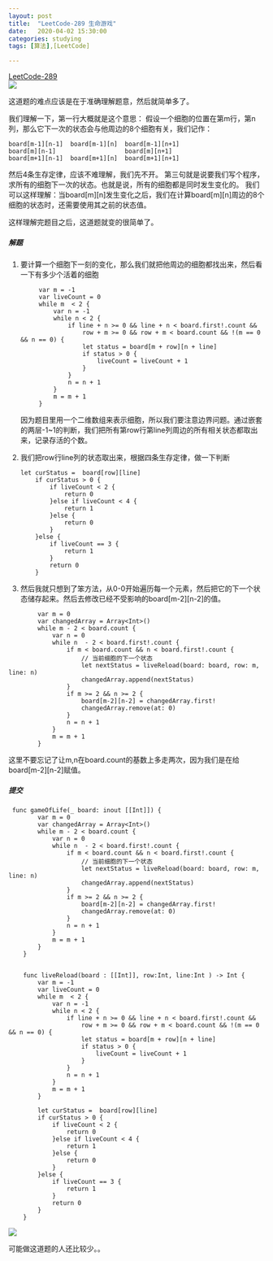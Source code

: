 ```yaml
---
layout: post
title:  "LeetCode-289 生命游戏"
date:   2020-04-02 15:30:00
categories: studying
tags: [算法],[LeetCode]

---
```

[LeetCode-289](https://leetcode-cn.com/problems/game-of-life/)  
![](https://tva1.sinaimg.cn/large/00831rSTly1gdfhcldh1dj30km0kudif.jpg)


这道题的难点应该是在于准确理解题意，然后就简单多了。

我们理解一下，第一行大概就是这个意思：
假设一个细胞的位置在第m行，第n列，那么它下一次的状态会与他周边的8个细胞有关，我们记作：

```
board[m-1][n-1]  board[m-1][n]  board[m-1][n+1]
board[m][n-1]                   board[m][n+1]
board[m+1][n-1]  board[m+1][n]  board[m+1][n+1]
```

然后4条生存定律，应该不难理解，我们先不开。
第三句就是说要我们写个程序，求所有的细胞下一次的状态。也就是说，所有的细胞都是同时发生变化的。
我们可以这样理解：当board[m][n]发生变化之后，我们在计算board[m][n]周边的8个细胞的状态时，还需要使用其之前的状态值。

这样理解完题目之后，这道题就变的很简单了。

##### 解题

1. 要计算一个细胞下一刻的变化，那么我们就把他周边的细胞都找出来，然后看一下有多少个活着的细胞
   
   ```
        var m = -1
        var liveCount = 0
        while m  < 2 {
            var n = -1
            while n < 2 {
                if line + n >= 0 && line + n < board.first!.count &&
                    row + m >= 0 && row + m < board.count && !(m == 0 && n == 0) {
                    let status = board[m + row][n + line]
                    if status > 0 {
                        liveCount = liveCount + 1
                    }
                }
                n = n + 1
            }
            m = m + 1
        }
   
   ```
   因为题目里用一个二维数组来表示细胞，所以我们要注意边界问题。通过嵌套的两层-1~1的判断，我们把所有第row行第line列周边的所有相关状态都取出来，记录存活的个数。
   
2. 我们把row行line列的状态取出来，根据四条生存定律，做一下判断
 
    ```
    let curStatus =  board[row][line]
        if curStatus > 0 {
            if liveCount < 2 {
                return 0
            }else if liveCount < 4 {
                return 1
            }else {
                return 0
            }
        }else {
            if liveCount == 3 {
                return 1
            }
            return 0
        }
    ```
3. 然后我就只想到了笨方法，从0-0开始遍历每一个元素，然后把它的下一个状态储存起来。然后去修改已经不受影响的board[m-2][n-2]的值。

```
        var m = 0
        var changedArray = Array<Int>()
        while m - 2 < board.count {
            var n = 0
            while n  - 2 < board.first!.count {
                if m < board.count && n < board.first!.count {
                    // 当前细胞的下一个状态
                    let nextStatus = liveReload(board: board, row: m, line: n)
                    changedArray.append(nextStatus)
                }
                if m >= 2 && n >= 2 {
                    board[m-2][n-2] = changedArray.first!
                    changedArray.remove(at: 0)
                }
                n = n + 1
            }
            m = m + 1
        }
```
   这里不要忘记了让m,n在board.count的基数上多走两次，因为我们是在给board[m-2][n-2]赋值。

##### 提交

```
 func gameOfLife(_ board: inout [[Int]]) {
        var m = 0
        var changedArray = Array<Int>()
        while m - 2 < board.count {
            var n = 0
            while n  - 2 < board.first!.count {
                if m < board.count && n < board.first!.count {
                    // 当前细胞的下一个状态
                    let nextStatus = liveReload(board: board, row: m, line: n)
                    changedArray.append(nextStatus)
                }
                if m >= 2 && n >= 2 {
                    board[m-2][n-2] = changedArray.first!
                    changedArray.remove(at: 0)
                }
                n = n + 1
            }
            m = m + 1
        }
    }
    
    
    func liveReload(board : [[Int]], row:Int, line:Int ) -> Int {
        var m = -1
        var liveCount = 0
        while m  < 2 {
            var n = -1
            while n < 2 {
                if line + n >= 0 && line + n < board.first!.count &&
                    row + m >= 0 && row + m < board.count && !(m == 0 && n == 0) {
                    let status = board[m + row][n + line]
                    if status > 0 {
                        liveCount = liveCount + 1
                    }
                }
                n = n + 1
            }
            m = m + 1
        }
        
        let curStatus =  board[row][line]
        if curStatus > 0 {
            if liveCount < 2 {
                return 0
            }else if liveCount < 4 {
                return 1
            }else {
                return 0
            }
        }else {
            if liveCount == 3 {
                return 1
            }
            return 0
        }
    }

```


![](https://tva1.sinaimg.cn/large/00831rSTly1gdfjkxp9qij30tg060mxz.jpg)

可能做这道题的人还比较少。。

